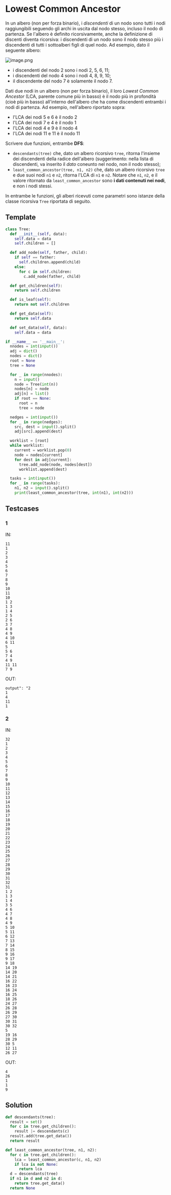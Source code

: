 # Lowest Common Ancestor

In un albero (non per forza binario), i *discendenti* di un nodo sono tutti i nodi raggiungibili seguendo gli archi in uscita dal nodo stesso, incluso il nodo di partenza. Se l'albero è definito ricorsivamente, anche la definizione di discenti diventa ricorsiva: i discendenti di un nodo sono il nodo stesso più i discendenti di tutti i sottoalberi figli di quel nodo. Ad esempio, dato il seguente albero:

![image.png](https://raw.githubusercontent.com/lucaneg/inf1mod2/master/tree1.png)

- i discendenti del nodo 2 sono i nodi 2, 5, 6, 11;
- i discendenti del nodo 4 sono i nodi 4, 8, 9, 10;
- il discendente del nodo 7 è solamente il nodo 7.

Dati due nodi in un albero (non per forza binario), il loro *Lowest Common Ancestor* (LCA, parente comune più in basso) è il nodo più in profondità (cioè più in basso) all'interno dell'albero che ha come discendenti entrambi i nodi di partenza. Ad esempio, nell'albero riportato sopra:

- l'LCA dei nodi 5 e 6 è il nodo 2
- l'LCA dei nodi 7 e 4 è il nodo 1
- l'LCA dei nodi 4 e 9 è il nodo 4
- l'LCA dei nodi 11 e 11 è il nodo 11

Scrivere due funzioni, entrambe **DFS**:

- `descendants(tree)` che, dato un albero ricorsivo `tree`, ritorna l'insieme dei discendenti della radice dell'albero (suggerimento: nella lista di discendenti, va inserito il *dato* coneunto nel nodo, non il nodo stesso);
- `least_common_ancestor(tree, n1, n2)` che, dato un albero ricorsivo `tree` e due suoi nodi `n1` e `n2`, ritorna l'LCA di `n1` e `n2`. Notare che `n1`, `n2`, e il valore ritornato da `least_common_ancestor` sono **i dati contenuti nei nodi**, e non i nodi stessi.

In entrambe le funzioni, gli alberi ricevuti come parametri sono istanze della classe ricorsiva `Tree` riportata di seguito.

## Template

```py
class Tree:
  def __init__(self, data):
    self.data = data
    self.children = []

  def add_node(self, father, child):
    if self == father:
      self.children.append(child)
    else:
      for c in self.children:
        c.add_node(father, child)

  def get_children(self):
    return self.children

  def is_leaf(self):
    return not self.children

  def get_data(self):
    return self.data

  def set_data(self, data):
    self.data = data

if __name__ == '__main__':
  nnodes = int(input())
  adj = dict()
  nodes = dict()
  root = None
  tree = None

  for _ in range(nnodes):
    n = input()
    node = Tree(int(n))
    nodes[n] = node
    adj[n] = list()
    if root == None:
      root = n
      tree = node

  nedges = int(input())
  for _ in range(nedges):
    src, dest = input().split()
    adj[src].append(dest)

  worklist = [root]
  while worklist:
    current = worklist.pop(0)
    node = nodes[current]
    for dest in adj[current]:
      tree.add_node(node, nodes[dest])
      worklist.append(dest)

  tasks = int(input())
  for _ in range(tasks):
    n1, n2 = input().split()
    print(least_common_ancestor(tree, int(n1), int(n2)))
```

## Testcases

### 1

IN:
```
11
1
2
3
4
5
6
7
8
9
10
11
10
1 2
1 3
1 4
2 5
2 6
3 7
4 8
4 9
4 10
6 11
5
5 6
7 4
4 9
11 11
7 9
```

OUT:
```
output": "2
1
4
11
1
```

### 2

IN:
```
32
1
2
3
4
5
6
7
8
9
10
11
12
13
14
15
16
17
18
19
20
21
22
23
24
25
26
27
28
29
30
31
32
31
1 2
1 3
1 4
3 5
4 6
4 7
4 8
4 9
5 10
5 11
6 12
7 13
7 14
8 15
9 16
9 17
9 18
14 19
14 20
14 21
16 22
16 23
16 24
16 25
18 26
24 27
26 28
26 29
27 30
30 31
30 32
5
19 16
28 29
30 5
12 11
26 27
```

OUT:
```
4
26
1
1
9
```

## Solution

```py
def descendants(tree):
  result = set()
  for c in tree.get_children():
    result |= descendants(c)
  result.add(tree.get_data())
  return result

def least_common_ancestor(tree, n1, n2):
  for c in tree.get_children():
    lca = least_common_ancestor(c, n1, n2)
    if lca is not None:
      return lca
  d = descendants(tree)
  if n1 in d and n2 in d:
    return tree.get_data()
  return None
```
